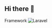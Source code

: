 ## Hi there 👋

Framework 
![Laravel](https://img.shields.io/badge/laravel-%23FF2D20.svg?style=for-the-badge&logo=laravel&logoColor=white)

<!--
**Cbaylosis/Cbaylosis** is a ✨ _special_ ✨ repository because its `README.md` (this file) appears on your GitHub profile.

Here are some ideas to get you started:

- 🔭 I’m currently working on ...
- 🌱 I’m currently learning ...
- 👯 I’m looking to collaborate on ...
- 🤔 I’m looking for help with ...
- 💬 Ask me about ...
- 📫 How to reach me: ...
- 😄 Pronouns: ...
- ⚡ Fun fact: ...
-->
